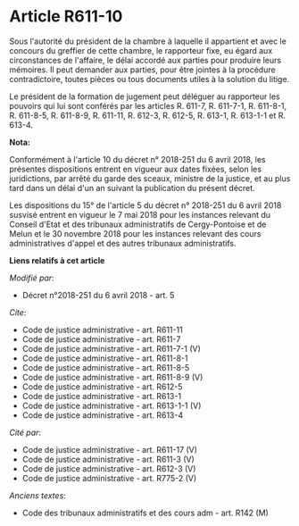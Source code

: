 # Article R611-10

Sous l'autorité du président de la chambre à laquelle il appartient et avec le concours du greffier de cette chambre, le
rapporteur fixe, eu égard aux circonstances de l'affaire, le délai accordé aux parties pour produire leurs mémoires. Il peut
demander aux parties, pour être jointes à la procédure contradictoire, toutes pièces ou tous documents utiles à la solution
du litige. 

Le président de la formation de jugement peut déléguer au rapporteur les pouvoirs qui lui sont conférés par les articles R.
611-7, R. 611-7-1, R. 611-8-1, R. 611-8-5, R. 611-8-9, R. 611-11, R. 612-3, R. 612-5, R. 613-1, R. 613-1-1 et R. 613-4.

**Nota:**

Conformément à l'article 10 du décret n° 2018-251 du 6 avril 2018, les présentes dispositions entrent en vigueur aux dates
fixées, selon les juridictions, par arrêté du garde des sceaux, ministre de la justice, et au plus tard dans un délai d'un an
suivant la publication du présent décret.

Les dispositions du 15° de l'article 5 du décret n° 2018-251 du 6 avril 2018 susvisé entrent en vigueur le 7 mai 2018 pour
les instances relevant du Conseil d'Etat et des tribunaux administratifs de Cergy-Pontoise et de Melun et le 30 novembre 2018
pour les instances relevant des cours administratives d'appel et des autres tribunaux administratifs.

**Liens relatifs à cet article**

_Modifié par_:

  - Décret n°2018-251 du 6 avril 2018 - art. 5

_Cite_:

  - Code de justice administrative - art. R611-11
  - Code de justice administrative - art. R611-7
  - Code de justice administrative - art. R611-7-1 (V)
  - Code de justice administrative - art. R611-8-1
  - Code de justice administrative - art. R611-8-5
  - Code de justice administrative - art. R611-8-9 (V)
  - Code de justice administrative - art. R612-5
  - Code de justice administrative - art. R613-1
  - Code de justice administrative - art. R613-1-1 (V)
  - Code de justice administrative - art. R613-4

_Cité par_:

  - Code de justice administrative - art. R611-17 (V)
  - Code de justice administrative - art. R611-3 (V)
  - Code de justice administrative - art. R612-3 (V)
  - Code de justice administrative - art. R775-2 (V)

_Anciens textes_:

  - Code des tribunaux administratifs et des cours adm - art. R142 (M)
